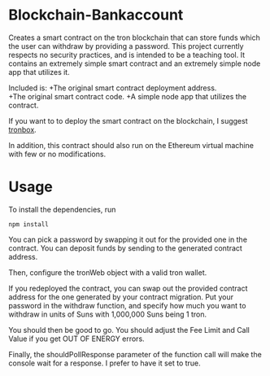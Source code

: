 # Blockchain-Bankaccount
Creates a smart contract on the tron blockchain that can store funds which the user can withdraw by providing a password.  This project currently respects no security practices, and is intended to be a teaching tool.  It contains an extremely simple smart contract and an extremely simple node app that utilizes it.

Included is: 
+The original smart contract deployment address.  
+The original smart contract code.
+A simple node app that utilizes the contract.

If you want to to deploy the smart contract on the blockchain, I suggest [tronbox](https://github.com/tronprotocol/tron-box).  

In addition, this contract should also run on the Ethereum virtual machine with few or no modifications.

# Usage

To install the dependencies, run

```npm install```

You can pick a password by swapping it out for the provided one in the contract.
You can deposit funds by sending to the generated contract address.

Then, configure the tronWeb object with a valid tron wallet.

If you redeployed the contract, you can swap out the provided contract address for the one generated by your contract migration. Put your password in the withdraw function, and specify how much you want to withdraw in units of Suns with 1,000,000 Suns being 1 tron.

You should then be good to go.  You should adjust the Fee Limit and Call Value if you get OUT OF ENERGY errors.  

Finally, the shouldPollResponse parameter of the function call will make the console wait for a response.  I prefer to have it set to true.
